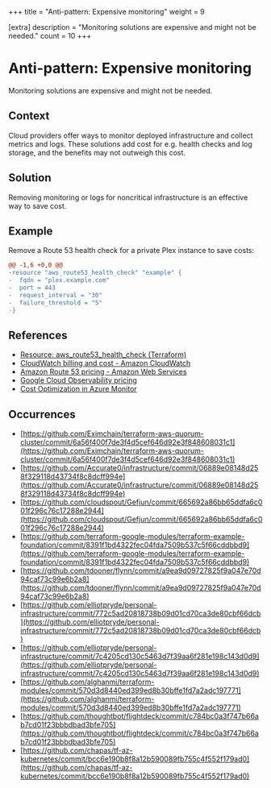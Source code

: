 +++
title = "Anti-pattern: Expensive monitoring"
weight = 9

[extra]
description = "Monitoring solutions are expensive and might not be needed."
count = 10
+++

# Anti-pattern: Expensive monitoring
Monitoring solutions are expensive and might not be needed.

## Context
Cloud providers offer ways to monitor deployed infrastructure and
collect metrics and logs. These solutions add cost for e.g. health checks
and log storage, and the benefits may not outweigh this cost.


## Solution
Removing monitoring or logs for noncritical infrastructure is an effective way to save cost.

## Example
Remove a Route 53 health check for a private Plex instance to save costs:
```diff
@@ -1,6 +0,0 @@
-resource "aws_route53_health_check" "example" {
-  fqdn = "plex.example.com"
-  port = 443
-  request_interval = "30"
-  failure_threshold = "5"
-}
```


## References
- [Resource: aws_route53_health_check (Terraform)](https://registry.terraform.io/providers/hashicorp/aws/latest/docs/resources/route53_health_check)
- [CloudWatch billing and cost - Amazon CloudWatch](https://docs.aws.amazon.com/AmazonCloudWatch/latest/monitoring/cloudwatch_billing.html)
- [Amazon Route 53 pricing - Amazon Web Services](https://aws.amazon.com/route53/pricing/)
- [Google Cloud Observability pricing](https://cloud.google.com/stackdriver/pricing#monitoring-pricing-summary)
- [Cost Optimization in Azure Monitor](https://learn.microsoft.com/en-us/azure/azure-monitor/best-practices-cost)

## Occurrences
- [https://github.com/Eximchain/terraform-aws-quorum-cluster/commit/6a56f400f7de3f4d5cef646d92e3f848608031c1](https://github.com/Eximchain/terraform-aws-quorum-cluster/commit/6a56f400f7de3f4d5cef646d92e3f848608031c1)
- [https://github.com/Accurate0/infrastructure/commit/06889e08148d258f329118d43734f8c8dcff994e](https://github.com/Accurate0/infrastructure/commit/06889e08148d258f329118d43734f8c8dcff994e)
- [https://github.com/cloudspout/Gefjun/commit/665692a86bb65ddfa6c001f296c76c17288e2944](https://github.com/cloudspout/Gefjun/commit/665692a86bb65ddfa6c001f296c76c17288e2944)
- [https://github.com/terraform-google-modules/terraform-example-foundation/commit/8391f1bd4322fec04fda7509b537c5f66cddbbd9](https://github.com/terraform-google-modules/terraform-example-foundation/commit/8391f1bd4322fec04fda7509b537c5f66cddbbd9)
- [https://github.com/tdooner/flynn/commit/a9ea9d09727825f9a047e70d94caf73c99e6b2a8](https://github.com/tdooner/flynn/commit/a9ea9d09727825f9a047e70d94caf73c99e6b2a8)
- [https://github.com/elliotpryde/personal-infrastructure/commit/772c5ad20818738b09d01cd70ca3de80cbf66dcb](https://github.com/elliotpryde/personal-infrastructure/commit/772c5ad20818738b09d01cd70ca3de80cbf66dcb)
- [https://github.com/elliotpryde/personal-infrastructure/commit/7c4205cd130c5463d7f39aa6f281e198c143d0d9](https://github.com/elliotpryde/personal-infrastructure/commit/7c4205cd130c5463d7f39aa6f281e198c143d0d9)
- [https://github.com/alghanmi/terraform-modules/commit/570d3d8440ed399ed8b30bffe1fd7a2adc197771](https://github.com/alghanmi/terraform-modules/commit/570d3d8440ed399ed8b30bffe1fd7a2adc197771)
- [https://github.com/thoughtbot/flightdeck/commit/c784bc0a3f747b66ab7cd01f23bbbdbad3bfe705](https://github.com/thoughtbot/flightdeck/commit/c784bc0a3f747b66ab7cd01f23bbbdbad3bfe705)
- [https://github.com/chapas/tf-az-kubernetes/commit/bcc6e190b8f8a12b590089fb755c4f552f179ad0](https://github.com/chapas/tf-az-kubernetes/commit/bcc6e190b8f8a12b590089fb755c4f552f179ad0)
